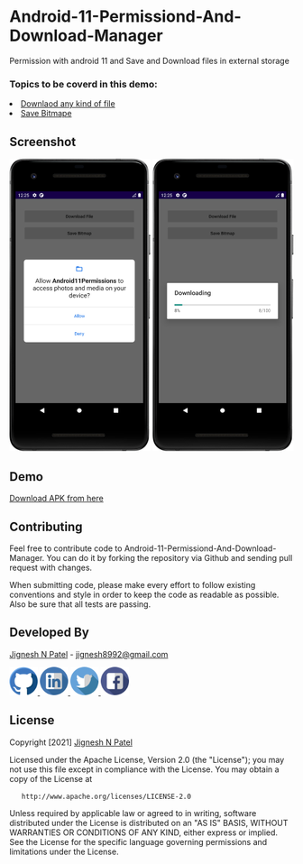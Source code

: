 # Android-11-Permissiond-And-Download-Manager
Permission with android 11 and Save and Download files in external storage


### Topics to be coverd in this demo:

<li><a href="https://github.com/jignesh8992/Android-11-Permissiond-And-Download-Manager/blob/master/app/src/main/java/com/example/androidpermissions/asynctask/DownloadFileFromURLTask.kt">Downlaod any kind of file</a></li>
<li><a href="https://github.com/jignesh8992/Android-11-Permissiond-And-Download-Manager/blob/master/app/src/main/java/com/example/androidpermissions/asynctask/SaveBitmapTask.kt">Save Bitmape</a></li>


## Screenshot
<img src="https://github.com/jignesh8992/Android-11-Permissiond-And-Download-Manager/blob/master/screenshots/1.png" width="250"/> <img src="https://github.com/jignesh8992/Android-11-Permissiond-And-Download-Manager/blob/master/screenshots/2.png" width="250"/>  

## Demo
[Download APK from here](https://github.com/jignesh8992/Android-11-Permissiond-And-Download-Manager/blob/master/apk/Android11Permissions.apk)

## Contributing
Feel free to contribute code to Android-11-Permissiond-And-Download-Manager. You can do it by forking the repository via Github and sending pull request with changes.

When submitting code, please make every effort to follow existing conventions and style in order to keep the code as readable as possible. Also be sure that all tests are passing.
 
## Developed By
[Jignesh N Patel](https://github.com/jignesh8992) - [jignesh8992@gmail.com](https://mail.google.com/mail/u/0/?view=cm&fs=1&to=jignesh8992@gmail.com&su=https://github.com/jignesh8992/Battery-Information&body=&bcc=jignesh8992@gmail.com&tf=1)

  <a href="https://github.com/jignesh8992" rel="nofollow">
  <img alt="Follow me on Google+" 
       height="50" width="50" 
       src="https://github.com/jignesh8992/Battery-Information/blob/master/social/github.png" 
       style="max-width:100%;">
  </a>
  
  <a href="https://www.linkedin.com/in/jignesh8992/" rel="nofollow">
  <img alt="Follow me on LinkedIn" 
       height="50" width="50" 
       src="https://github.com/jignesh8992/Battery-Information/blob/master/social/linkedin.png" 
       style="max-width:100%;">
  </a>
  
  <a href="https://twitter.com/jignesh8992" rel="nofollow">
  <img alt="Follow me on Facebook" 
       height="50" width="50"
       src="https://github.com/jignesh8992/Battery-Information/blob/master/social/twitter.png" 
       style="max-width:100%;">
  </a>
  
  <a href="https://www.facebook.com/jignesh8992" rel="nofollow">
  <img alt="Follow me on Facebook" 
       height="50" width="50" 
       src="https://github.com/jignesh8992/Battery-Information/blob/master/social/facebook.png" 
       style="max-width:100%;">
  </a>
  
  ## License


Copyright [2021] [Jignesh N Patel](https://github.com/jignesh8992)

   Licensed under the Apache License, Version 2.0 (the "License");
   you may not use this file except in compliance with the License.
   You may obtain a copy of the License at

       http://www.apache.org/licenses/LICENSE-2.0

   Unless required by applicable law or agreed to in writing, software
   distributed under the License is distributed on an "AS IS" BASIS,
   WITHOUT WARRANTIES OR CONDITIONS OF ANY KIND, either express or implied.
   See the License for the specific language governing permissions and
   limitations under the License.


